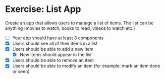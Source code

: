 # Exercise: List App

Create an app that allows users to manage a list of items. The list can be anything (movies to watch, books to read, videos to watch etc.)

* [ ] Your app should have at least 3 components
* [x] Users should see all of their items in a list
* [x] Users should be able to add a new item
  * [x] New items should appear in the list
* [x] Users should be able to remove an item
* [x] Users should be able to modify an item (for example: mark an item done or seen)
